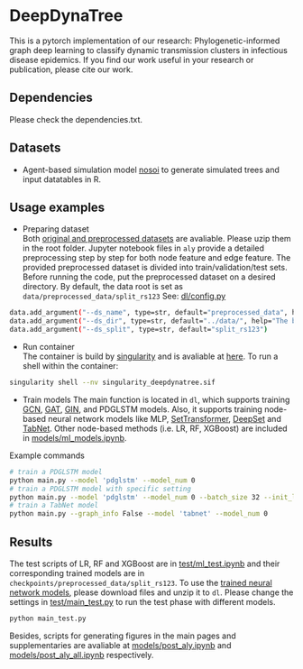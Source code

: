 # DeepDynaTree

This is a pytorch implementation of our research: 
Phylogenetic-informed graph deep learning to classify dynamic transmission clusters in infectious disease epidemics.
If you find our work useful in your research or publication, please cite our work.

## Dependencies
Please check the dependencies.txt.

## Datasets

- Agent-based simulation model [nosoi] to generate simulated trees and input datatables in R.

## Usage examples
 - Preparing dataset  
Both [original and preprocessed datasets] are avaliable. Please uzip them in the root folder. Jupyter notebook files in `aly` provide a detailed preprocessing step by step for both node feature and edge feature. The provided preprocessed dataset is divided into train/validation/test sets.
Before running the code, put the preprocessed dataset on a desired directory. By default, the data root is set as `data/preprocessed_data/split_rs123`
See: [dl/config.py]
```sh
data.add_argument("--ds_name", type=str, default="preprocessed_data", help="The name of dataset")
data.add_argument("--ds_dir", type=str, default="../data/", help="The base folder for data")
data.add_argument("--ds_split", type=str, default="split_rs123")
```

 - Run container  
The container is build by [singularity] and is avaliable at [here]. To run a shell within the container:
```sh
singularity shell --nv singularity_deepdynatree.sif    
```

 - Train models
The main function is located in `dl`, which supports training [GCN], [GAT], [GIN], and PDGLSTM models. Also, it supports training node-based neural network models like MLP, [SetTransformer], [DeepSet] and [TabNet].
Other node-based methods (i.e. LR, RF, XGBoost) are included in [models/ml_models.ipynb].

Example commands 
```sh
# train a PDGLSTM model
python main.py --model 'pdglstm' --model_num 0
# train a PDGLSTM model with specific setting
python main.py --model 'pdglstm' --model_num 0 --batch_size 32 --init_lr 0.001 --min_lr 1e-6 --lr_decay_rate 0.1
# train a TabNet model
python main.py --graph_info False --model 'tabnet' --model_num 0
```

## Results
The test scripts of LR, RF and XGBoost are in [test/ml_test.ipynb] and their corresponding trained models are in `checkpoints/preprocessed_data/split_rs123`.
To use the [trained neural network models], please download files and unzip it to `dl`.
Please change the settings in [test/main_test.py] to run the test phase with different models.
```sh
python main_test.py
```
Besides, scripts for generating figures in the main pages and supplementaries are avaliable at [models/post_aly.ipynb] and [models/post_aly_all.ipynb] respectively.


[//]: # (These are reference links used in the body of this note and get stripped out when the markdown processor does its job. There is no need to format nicely because it shouldn't be seen. Thanks SO - http://stackoverflow.com/questions/4823468/store-comments-in-markdown-syntax)

   [nosoi]: <https://github.com/slequime/nosoi>
   [singularity]: <https://sylabs.io/guides/3.9/user-guide/>
   [here]: <https://genome.ufl.edu/download/ddt/singularity_deepdynatree.sif>
   [original and preprocessed datasets]: <https://genome.ufl.edu/download/ddt/data.zip>
   [trained neural network models]: <https://genome.ufl.edu/download/ddt/trained_models.zip>
   [SetTransformer]: <http://proceedings.mlr.press/v97/lee19d.html>
   [DeepSet]: <https://doi.org/10.48550/arXiv.1703.06114>
   [TabNet]: <https://doi.org/10.48550/arXiv.1908.07442>
   [GCN]: <https://doi.org/10.48550/arXiv.1609.02907>
   [GAT]: <https://doi.org/10.48550/arXiv.1710.10903>
   [GIN]: <https://doi.org/10.48550/arXiv.1810.00826>
   [dl/config.py]: <https://github.com/salemilab/DeepDynaTree/blob/main/dl/config.py>
   [models/ml_models.ipynb]: <https://github.com/salemilab/DeepDynaTree/blob/main/models/ml_models.ipynb>
   [test/ml_test.ipynb]: <https://github.com/salemilab/DeepDynaTree/blob/main/test/ml_test.ipynb>
   [test/main_test.py]: <https://github.com/salemilab/DeepDynaTree/blob/main/test/main_test.py>
   [models/post_aly.ipynb]: <https://github.com/salemilab/DeepDynaTree/blob/main/models/post_aly.ipynb>
   [models/post_aly_all.ipynb]: <https://github.com/salemilab/DeepDynaTree/blob/main/models/post_aly_all.ipynb>
